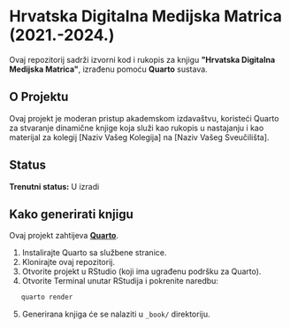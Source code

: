 # Hrvatska Digitalna Medijska Matrica (2021.-2024.)

Ovaj repozitorij sadrži izvorni kod i rukopis za knjigu **"Hrvatska Digitalna Medijska Matrica"**, izrađenu pomoću **Quarto** sustava.

## O Projektu

Ovaj projekt je moderan pristup akademskom izdavaštvu, koristeći Quarto za stvaranje dinamične knjige koja služi kao rukopis u nastajanju i kao materijal za kolegij [Naziv Vašeg Kolegija] na [Naziv Vašeg Sveučilišta].

## Status

**Trenutni status:** U izradi

## Kako generirati knjigu

Ovaj projekt zahtijeva **[Quarto](https://quarto.org/docs/get-started/)**.

1.  Instalirajte Quarto sa službene stranice.
2.  Klonirajte ovaj repozitorij.
3.  Otvorite projekt u RStudio (koji ima ugrađenu podršku za Quarto).
4.  Otvorite Terminal unutar RStudija i pokrenite naredbu:

```bash
   quarto render
```
5.  Generirana knjiga će se nalaziti u `_book/` direktoriju.